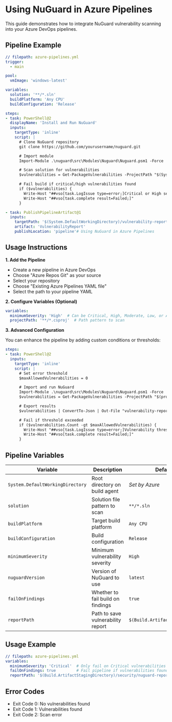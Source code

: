 # Using NuGuard in Azure Pipelines

This guide demonstrates how to integrate NuGuard vulnerability scanning into your Azure DevOps pipelines.

## Pipeline Example

```yaml
// filepath: azure-pipelines.yml
trigger:
  - main

pool:
  vmImage: 'windows-latest'

variables:
  solution: '**/*.sln'
  buildPlatform: 'Any CPU'
  buildConfiguration: 'Release'

steps:
- task: PowerShell@2
  displayName: 'Install and Run NuGuard'
  inputs:
    targetType: 'inline'
    script: |
      # Clone NuGuard repository
      git clone https://github.com/yourusername/nuguard.git

      # Import module
      Import-Module .\nuguard\src\Modules\Nuguard\Nuguard.psm1 -Force

      # Scan solution for vulnerabilities
      $vulnerabilities = Get-PackageVulnerabilities -ProjectPath "$(System.DefaultWorkingDirectory)" -MinimumSeverity "High"

      # Fail build if critical/high vulnerabilities found
      if ($vulnerabilities) {
        Write-Host "##vso[task.LogIssue type=error;]Critical or High severity vulnerabilities found!"
        Write-Host "##vso[task.complete result=Failed;]"
      }

- task: PublishPipelineArtifact@1
  inputs:
    targetPath: '$(System.DefaultWorkingDirectory)/vulnerability-report.json'
    artifact: 'VulnerabilityReport'
    publishLocation: 'pipeline'# Using NuGuard in Azure Pipelines
```

## Usage Instructions

**1. Add the Pipeline**

- Create a new pipeline in Azure DevOps
- Choose "Azure Repos Git" as your source
- Select your repository
- Choose "Existing Azure Pipelines YAML file"
- Select the path to your pipeline YAML

**2. Configure Variables (Optional)**

```yaml
variables:
  minimumSeverity: 'High'  # Can be Critical, High, Moderate, Low, or All
  projectPath: '**/*.csproj'  # Path pattern to scan
```

**3. Advanced Configuration**

You can enhance the pipeline by adding custom conditions or thresholds:

```yaml
steps:
- task: PowerShell@2
  inputs:
    targetType: 'inline'
    script: |
      # Set error threshold
      $maxAllowedVulnerabilities = 0

      # Import and run NuGuard
      Import-Module .\nuguard\src\Modules\Nuguard\Nuguard.psm1 -Force
      $vulnerabilities = Get-PackageVulnerabilities -ProjectPath "$(projectPath)" -MinimumSeverity "$(minimumSeverity)"

      # Export results
      $vulnerabilities | ConvertTo-Json | Out-File "vulnerability-report.json"

      # Fail if threshold exceeded
      if ($vulnerabilities.Count -gt $maxAllowedVulnerabilities) {
        Write-Host "##vso[task.LogIssue type=error;]Vulnerability threshold exceeded!"
        Write-Host "##vso[task.complete result=Failed;]"
      }
```

## Pipeline Variables

| Variable | Description | Default Value | Required |
|----------|-------------|---------------|----------|
| `System.DefaultWorkingDirectory` | Root directory on build agent | _Set by Azure_ | No |
| `solution` | Solution file pattern to scan | `**/*.sln` | No |
| `buildPlatform` | Target build platform | `Any CPU` | No |
| `buildConfiguration` | Build configuration | `Release` | No |
| `minimumSeverity` | Minimum vulnerability severity | `High` | No |
| `nuguardVersion` | Version of NuGuard to use | `latest` | No |
| `failOnFindings` | Whether to fail build on findings | `true` | No |
| `reportPath` | Path to save vulnerability report | `$(Build.ArtifactStagingDirectory)` | No |

## Usage Example

```yaml
// filepath: azure-pipelines.yml
variables:
  minimumSeverity: 'Critical'  # Only fail on Critical vulnerabilities
  failOnFindings: true         # Fail pipeline if vulnerabilities found
  reportPath: '$(Build.ArtifactStagingDirectory)/security/nuguard-report.json'
```

## Error Codes

- Exit Code 0: No vulnerabilities found
- Exit Code 1: Vulnerabilities found
- Exit Code 2: Scan error
